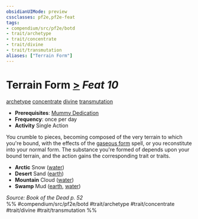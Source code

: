 ```yaml
---
obsidianUIMode: preview
cssclasses: pf2e,pf2e-feat
tags:
- compendium/src/pf2e/botd
- trait/archetype
- trait/concentrate
- trait/divine
- trait/transmutation
aliases: ["Terrain Form"]
---
```

# Terrain Form  [>](rules/core-rulebook/chapter-9-playing-the-game.md#Actions "Single Action") *Feat 10*  
[archetype](rules/traits/archetype.md "Archetype Feat Trait")  [concentrate](rules/traits/concentrate.md "Concentrate Action & Ability Trait")  [divine](rules/traits/divine.md "Divine Tradition Trait")  [transmutation](rules/traits/transmutation.md "Transmutation School Trait")  

- **Prerequisites**: [Mummy Dedication](compendium/feats/mummy-dedication-botd.md)
- **Frequency**: once per day
- **Activity** Single Action

You crumble to pieces, becoming composed of the very terrain to which you're bound, with the effects of the [gaseous form](compendium/spells/gaseous-form.md) spell, or you reconstitute into your normal form. The substance you're formed of depends upon your bound terrain, and the action gains the corresponding trait or traits.

- **Arctic** Snow ([water](rules/traits/water.md "Water Energy & Element Trait"))
- **Desert** Sand ([earth](rules/traits/earth.md "Earth Energy & Element Trait"))
- **Mountain** Cloud ([water](rules/traits/water.md "Water Energy & Element Trait"))
- **Swamp** Mud ([earth](rules/traits/earth.md "Earth Energy & Element Trait"), [water](rules/traits/water.md "Water Energy & Element Trait"))

*Source: Book of the Dead p. 52*  
%% #compendium/src/pf2e/botd #trait/archetype #trait/concentrate #trait/divine #trait/transmutation %%